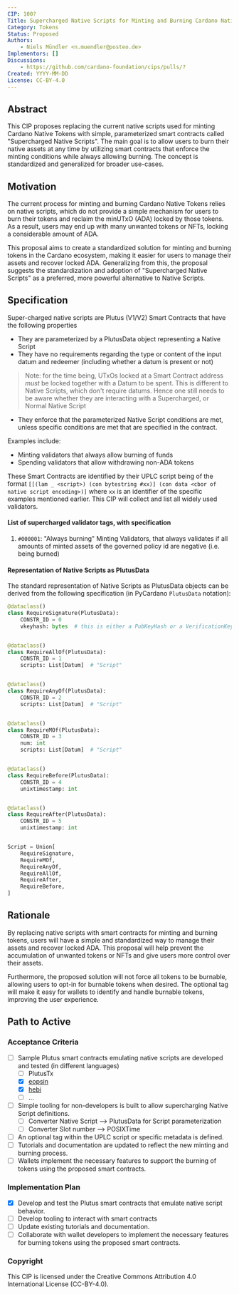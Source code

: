 ```yaml
---
CIP: 100?
Title: Supercharged Native Scripts for Minting and Burning Cardano Native Tokens
Category: Tokens
Status: Proposed
Authors:
    - Niels Mündler <n.muendler@posteo.de>
Implementors: []
Discussions:
    - https://github.com/cardano-foundation/cips/pulls/?
Created: YYYY-MM-DD
License: CC-BY-4.0
---
```

## Abstract

This CIP proposes replacing the current native scripts used for minting Cardano Native Tokens with simple, parameterized smart contracts called "Supercharged Native Scripts". The main goal is to allow users to burn their native assets at any time by utilizing smart contracts that enforce the minting conditions while always allowing burning. The concept is standardized and generalized for broader use-cases.

## Motivation

The current process for minting and burning Cardano Native Tokens relies on native scripts, which do not provide a simple mechanism for users to burn their tokens and reclaim the minUTxO (ADA) locked by those tokens. As a result, users may end up with many unwanted tokens or NFTs, locking a considerable amount of ADA.

This proposal aims to create a standardized solution for minting and burning tokens in the Cardano ecosystem, making it easier for users to manage their assets and recover locked ADA. Generalizing from this, the proposal suggests the standardization and adoption of "Supercharged Native Scripts" as a preferred, more powerful alternative to Native Scripts.


## Specification

Super-charged native scripts are Plutus (V1/V2) Smart Contracts that have the following properties

- They are parameterized by a PlutusData object representing a Native Script
- They have no requirements regarding the type or content of the input datum and redeemer (including whether a datum is present or not)
  
> Note: for the time being, UTxOs locked at a Smart Contract address _must_ be locked together with a Datum to be spent. This is different to Native Scripts, which don't require datums. Hence one still needs to be aware whether they are interacting with a Supercharged, or Normal Native Script

- They enforce that the parameterized Native Script conditions are met, unless specific conditions are met that are specified in the contract. 

Examples include:
  - Minting validators that always allow burning of funds
  - Spending validators that allow withdrawing non-ADA tokens

These Smart Contracts are identified by their UPLC script being of the format `[[(lam _ <script>) (con bytestring #xx)] (con data <cbor of native script encoding>)]` where `xx` is an identifier
of the specific examples mentioned earlier.
This CIP will collect and list all widely used validators.

#### List of supercharged validator tags, with specification

1. `#000001`: "Always burning" Minting Validators, that always validates if all amounts of minted assets of the governed policy id are negative (i.e. being burned)

#### Representation of Native Scripts as PlutusData

The standard representation of Native Scripts as PlutusData objects can be derived from the following specification (in PyCardano `PlutusData` notation):

```python
@dataclass()
class RequireSignature(PlutusData):
    CONSTR_ID = 0
    vkeyhash: bytes  # this is either a PubKeyHash or a VerificationKeyHash


@dataclass()
class RequireAllOf(PlutusData):
    CONSTR_ID = 1
    scripts: List[Datum]  # "Script"


@dataclass()
class RequireAnyOf(PlutusData):
    CONSTR_ID = 2
    scripts: List[Datum]  # "Script"


@dataclass()
class RequireMOf(PlutusData):
    CONSTR_ID = 3
    num: int
    scripts: List[Datum]  # "Script"


@dataclass()
class RequireBefore(PlutusData):
    CONSTR_ID = 4
    unixtimestamp: int


@dataclass()
class RequireAfter(PlutusData):
    CONSTR_ID = 5
    unixtimestamp: int


Script = Union[
    RequireSignature,
    RequireMOf,
    RequireAnyOf,
    RequireAllOf,
    RequireAfter,
    RequireBefore,
]
```

## Rationale

By replacing native scripts with smart contracts for minting and burning tokens, users will have a simple and standardized way to manage their assets and recover locked ADA. This proposal will help prevent the accumulation of unwanted tokens or NFTs and give users more control over their assets.

Furthermore, the proposed solution will not force all tokens to be burnable, allowing users to opt-in for burnable tokens when desired. The optional tag will make it easy for wallets to identify and handle burnable tokens, improving the user experience.

## Path to Active


### Acceptance Criteria

- [ ] Sample Plutus smart contracts emulating native scripts are developed and tested (in different languages)
  - [ ] PlutusTx
  - [x] [eopsin](https://github.com/OpShin/eopsin/blob/5466faab6da42d2b21b328e433c6dfff99cddfdd/examples/smart_contracts/simple_script.py)
  - [x] [hebi](https://github.com/OpShin/hebi/blob/master/examples/smart_contracts/simple_script.py)
  - [ ] ...
- [ ] Simple tooling for non-developers is built to allow supercharging Native Script definitions.
  - [ ] Converter Native Script --> PlutusData for Script parameterization
  - [ ] Converter Slot number --> POSIXTime
- [ ] An optional tag within the UPLC script or specific metadata is defined.
- [ ] Tutorials and documentation are updated to reflect the new minting and burning process.
- [ ] Wallets implement the necessary features to support the burning of tokens using the proposed smart contracts.

### Implementation Plan

- [x] Develop and test the Plutus smart contracts that emulate native script behavior.
- [ ] Develop tooling to interact with smart contracts
- [ ] Update existing tutorials and documentation.
- [ ] Collaborate with wallet developers to implement the necessary features for burning tokens using the proposed smart contracts.

### Copyright

This CIP is licensed under the Creative Commons Attribution 4.0 International License (CC-BY-4.0).
